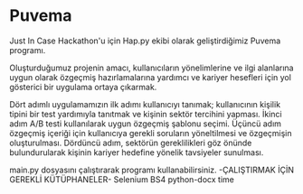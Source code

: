 # Puvema
Just In Case Hackathon'u için Hap.py ekibi olarak geliştirdiğimiz Puvema programı.

Oluşturduğumuz projenin amacı, kullanıcıların yönelimlerine ve ilgi alanlarına uygun olarak özgeçmiş hazırlamalarına yardımcı ve kariyer hesefleri için yol gösterici bir uygulama ortaya çıkarmak.

Dört adımlı uygulamamızın ilk adımı kullanıcıyı tanımak; kullanıcının kişilik tipini bir test yardımıyla tanıtmak ve kişinin sektör tercihini yapması. İkinci adım A/B testi kullanılarak uygun özgeçmiş şablonu seçimi. Üçüncü adım özgeçmiş içeriği için kullanıcıya gerekli soruların yöneltilmesi ve özgeçmişin oluşturulması. Dördüncü adım, sektörün gereklilikleri göz önünde bulundurularak kişinin kariyer hedefine yönelik tavsiyeler sunulması.

main.py dosyasını çalıştırarak programı kullanabilirsiniz.
-ÇALIŞTIRMAK İÇİN GEREKLİ KÜTÜPHANELER-
Selenium
BS4
python-docx
time
